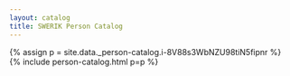 ```yaml
---
layout: catalog
title: SWERIK Person Catalog
---
```

{% assign p = site.data._person-catalog.i-8V88s3WbNZU98tiN5fipnr %}
{% include person-catalog.html p=p %}


